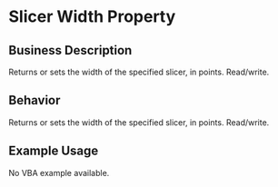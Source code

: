 # Slicer Width Property

## Business Description
Returns or sets the width of the specified slicer, in points. Read/write.

## Behavior
Returns or sets the width of the specified slicer, in points. Read/write.

## Example Usage
No VBA example available.